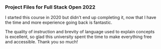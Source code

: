 ### Project Files for Full Stack Open 2022

I started this course in 2020 but didn't end up completing it, now that I have the time and more experience going back is fantastic.


The quality of instruction and brevity of language used to explain concepts is excellent, so glad this university spent the time to make everything free and accessible. Thank you so much!